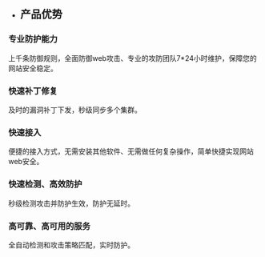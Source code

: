 - ## 产品优势

### 专业防护能力

  上千条防御规则，全面防御web攻击、专业的攻防团队7*24小时维护，保障您的网站安全稳定。

### 快速补丁修复

  及时的漏洞补丁下发，秒级同步多个集群。

### 快速接入

  便捷的接入方式，无需安装其他软件、无需做任何复杂操作，简单快捷实现网站web安全。

### 快速检测、高效防护

  秒级检测攻击并防护生效，防护无延时。

### 高可靠、高可用的服务

  全自动检测和攻击策略匹配，实时防护。

   
